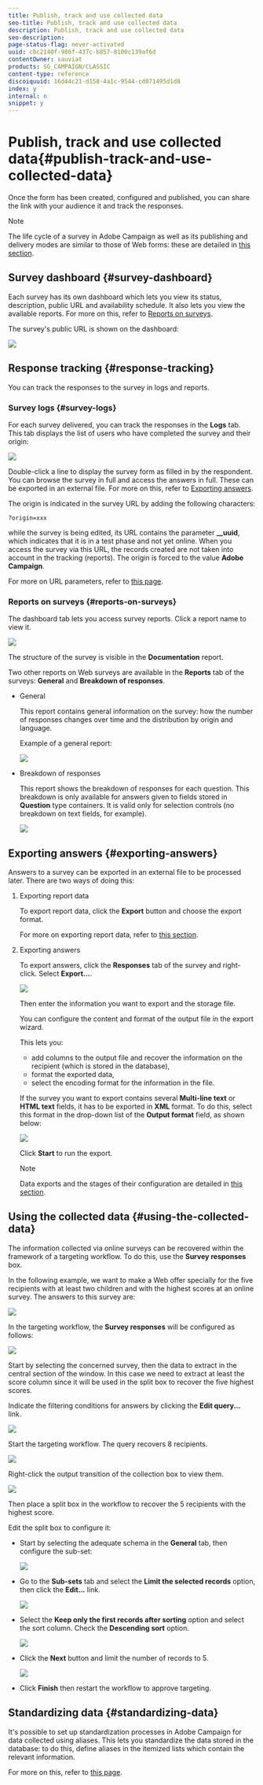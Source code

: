 ```yaml
---
title: Publish, track and use collected data
seo-title: Publish, track and use collected data
description: Publish, track and use collected data
seo-description: 
page-status-flag: never-activated
uuid: cbc2140f-986f-437c-b857-8100c139af6d
contentOwner: sauviat
products: SG_CAMPAIGN/CLASSIC
content-type: reference
discoiquuid: 16d44c21-d158-4a1c-9544-cd071495d1d8
index: y
internal: n
snippet: y
---
```


# Publish, track and use collected data{#publish-track-and-use-collected-data}

Once the form has been created, configured and published, you can share the link with your audience it and track the responses.

>[!NOTE]
>
>The life cycle of a survey in Adobe Campaign as well as its publishing and delivery modes are similar to those of Web forms: these are detailed in [this section](../../web/using/about-web-forms.md).

## Survey dashboard {#survey-dashboard}

Each survey has its own dashboard which lets you view its status, description, public URL and availability schedule. It also lets you view the available reports. For more on this, refer to [Reports on surveys](../../web/using/publish--track-and-use-collected-data.md#reports-on-surveys).

The survey's public URL is shown on the dashboard:

![](assets/survey_public_url.png)

## Response tracking {#response-tracking}

You can track the responses to the survey in logs and reports.

### Survey logs {#survey-logs}

For each survey delivered, you can track the responses in the **Logs** tab. This tab displays the list of users who have completed the survey and their origin:

![](assets/s_ncs_admin_survey_logs.png)

Double-click a line to display the survey form as filled in by the respondent. You can browse the survey in full and access the answers in full. These can be exported in an external file. For more on this, refer to [Exporting answers](../../web/using/publish--track-and-use-collected-data.md#exporting-answers).

The origin is indicated in the survey URL by adding the following characters:

```
?origin=xxx
```

while the survey is being edited, its URL contains the parameter **__uuid**, which indicates that it is in a test phase and not yet online. When you access the survey via this URL, the records created are not taken into account in the tracking (reports). The origin is forced to the value **Adobe Campaign**.

For more on URL parameters, refer to [this page](../../web/using/defining-web-forms-properties.md#form-url-parameters).

### Reports on surveys {#reports-on-surveys}

The dashboard tab lets you access survey reports. Click a report name to view it.

![](assets/s_ncs_admin_survey_report_doc.png)

The structure of the survey is visible in the **Documentation** report.

Two other reports on Web surveys are available in the **Reports** tab of the surveys: **General** and **Breakdown of responses**.

* General

  This report contains general information on the survey: how the number of responses changes over time and the distribution by origin and language.

  Example of a general report:

  ![](assets/s_ncs_admin_survey_report_0.png)

* Breakdown of responses

  This report shows the breakdown of responses for each question. This breakdown is only available for answers given to fields stored in **Question** type containers. It is valid only for selection controls (no breakdown on text fields, for example).

  ![](assets/s_ncs_admin_survey_report_2.png)

## Exporting answers {#exporting-answers}

Answers to a survey can be exported in an external file to be processed later. There are two ways of doing this:

1. Exporting report data

   To export report data, click the **Export** button and choose the export format.

   For more on exporting report data, refer to [this section](../../reporting/using/about-reports-creation-in-campaign.md).

1. Exporting answers

   To export answers, click the **Responses** tab of the survey and right-click. Select **Export...**.

   ![](assets/s_ncs_admin_survey_logs_export_menu.png)

   Then enter the information you want to export and the storage file.

   You can configure the content and format of the output file in the export wizard.

   This lets you:

    * add columns to the output file and recover the information on the recipient (which is stored in the database),
    * format the exported data,
    * select the encoding format for the information in the file.

   If the survey you want to export contains several **Multi-line text** or **HTML text** fields, it has to be exported in **XML** format. To do this, select this format in the drop-down list of the **Output format** field, as shown below:

   ![](assets/s_ncs_admin_survey_logs_export_xml.png)

   Click **Start** to run the export.

   >[!NOTE]
   >
   >Data exports and the stages of their configuration are detailed in [this section](../../platform/using/generic-imports-and-exports.md).

## Using the collected data {#using-the-collected-data}

The information collected via online surveys can be recovered within the framework of a targeting workflow. To do this, use the **Survey responses** box.

In the following example, we want to make a Web offer specially for the five recipients with at least two children and with the highest scores at an online survey. The answers to this survey are:

![](assets/s_ncs_admin_survey_responses_wf_box_4.png)

In the targeting workflow, the **Survey responses** will be configured as follows:

![](assets/s_ncs_admin_survey_responses_wf_box_1.png)

Start by selecting the concerned survey, then the data to extract in the central section of the window. In this case we need to extract at least the score column since it will be used in the split box to recover the five highest scores.

Indicate the filtering conditions for answers by clicking the **Edit query...** link.

![](assets/s_ncs_admin_survey_responses_wf_box_2.png)

Start the targeting workflow. The query recovers 8 recipients. 

![](assets/s_ncs_admin_survey_responses_wf_box_5.png)

Right-click the output transition of the collection box to view them.

![](assets/s_ncs_admin_survey_responses_wf_box_6.png)

Then place a split box in the workflow to recover the 5 recipients with the highest score.

Edit the split box to configure it:

* Start by selecting the adequate schema in the **General** tab, then configure the sub-set: 

  ![](assets/s_ncs_admin_survey_responses_wf_box_6b.png)

* Go to the **Sub-sets** tab and select the **Limit the selected records** option, then click the **Edit...** link.

  ![](assets/s_ncs_admin_survey_responses_wf_box_7.png)

* Select the **Keep only the first records after sorting** option and select the sort column. Check the **Descending sort** option.

  ![](assets/s_ncs_admin_survey_responses_wf_box_8.png)

* Click the **Next** button and limit the number of records to 5.

  ![](assets/s_ncs_admin_survey_responses_wf_box_9.png)

* Click **Finish** then restart the workflow to approve targeting.

## Standardizing data {#standardizing-data}

It's possible to set up standardization processes in Adobe Campaign for data collected using aliases. This lets you standardize the data stored in the database: to do this, define aliases in the itemized lists which contain the relevant information.

For more on this, refer to [this page](../../platform/using/managing-enumerations.md#about-enumerations).
